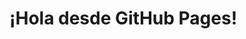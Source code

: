 <!DOCTYPE html>
<html>
    <head>
            <title>Mi primera pagina</title>
    </head>
    <body>
        <h1>¡Hola desde GitHub Pages!</h1>
    </body>
</html>
